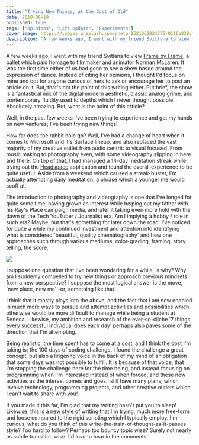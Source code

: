 ```yaml
---
title: "Trying New Things, at the Cost of Old"
date: 2018-06-19
published: true
tags: ["Opinions", "Life Update", "Experiments"]
cover_image: https://images.unsplash.com/photo-1521062034775-0116a839cf19?ixlib=rb-0.3.5&ixid=eyJhcHBfaWQiOjEyMDd9&s=865b97f1c893dc372572bed1c628fab1&dpr=1&auto=format&fit=crop&w=1000&q=80&cs=tinysrgb
description: "A few weeks ago, I went with my friend Svitlana to view [Frame by Frame](https://national.ballet.ca/Productions/2017-18-Season/Frame-by-Frame), a ballet which paid homage to filmmaker and animator Norman McLaren. It was the first time either of us had gone to see a show based around the expression of dance. Instead of citing her opinions, I thought I'd focus on mine and opt for anyone curious of hers to ask or encourage her to post an article on it. But, that's not the point of this writing either. Put brief, the show is a fantastical mix of the digital modern aesthetic, classic analog grime, and contemporary fluidity used to depths which I never thought possible. Absolutely amazing. But, what is the point of this article?"
---
```


A few weeks ago, I went with my friend Svitlana to view [Frame by Frame](https://national.ballet.ca/Productions/2017-18-Season/Frame-by-Frame), a ballet which paid homage to filmmaker and animator Norman McLaren. It was the first time either of us had gone to see a show based around the expression of dance. Instead of citing her opinions, I thought I'd focus on mine and opt for anyone curious of hers to ask or encourage her to post an article on it. But, that's not the point of this writing either. Put brief, the show is a fantastical mix of the digital modern aesthetic, classic analog grime, and contemporary fluidity used to depths which I never thought possible. Absolutely amazing. But, what is the point of this article?

Well, in the past few weeks I've been trying to experience and get my hands on new ventures; I've been trying new things!

How far does the rabbit hole go? Well, I've had a change of heart when it comes to Microsoft and it's Surface lineup, and also replaced the vast majority of my creative outlet from audio centric to visual focused. From music making to photography even, with some videography slipping in here and there. On top of that, I had managed a 14-day meditation streak while trying out the [Headspace](https://www.headspace.com/) application and found the overall experience to be quite useful. Aside from a weekend which caused a streak-buster, I'm actually attempting daily meditation; a phrase which a younger me would scoff at.

The introduction to photography and videography is one that I've longed for quite some time, having grown an interest while helping out my father with his Ray's Place campaign media, and later it taking even more hold with the dawn of the Tech YouTuber / Journalist era. Am I implying a hobby / role in such era? Maybe, but that's something for later down the road. I've noticed for quite a while my continued investment and attention into identifying what is considered 'beautiful, quality cinematography' and how one approaches such through various mediums; color-grading, framing, story telling, the score.

[![](https://images.unsplash.com/photo-1502514276381-1ea51dfe201c?ixlib=rb-0.3.5&ixid=eyJhcHBfaWQiOjEyMDd9&s=a2ccd2211cb2630bce7ac54ba1b6cc58&dpr=1&auto=format&fit=crop&w=1000&q=80&cs=tinysrgb)](https://unsplash.com/@omgitsyeshi)

I suppose one question that I've been wondering for a while, is why? Why am I suddenly compelled to try new things or approach previous mindsets from a new perspective? I suppose the most logical answer is the move, 'new place, new me' -or, something like that.

I think that it mostly plays into the above, and the fact that I am now enabled in much more ways to pursue and attempt activities and possibilities which otherwise would be more difficult to manage while being a student at Seneca. Likewise, my ambition and research of the ever-so-cliche '7 things every successful individual does each day' perhaps also paves some of the direction that I'm attempting.

Being realistic, the time spent has to come at a cost, and I think the cost I'm taking is; the 100 days of coding challenge. I found the challenge a great concept, but also a lingering voice in the back of my mind of an obligation that some days was not possible to fulfill. It is because of that voice, that I'm stopping the challenge here for the time being, and instead focusing on programming when I'm interested instead of when forced, and these new activities as the interest comes and goes.I still have many plans, which involve technology, programming projects, and other creative outlets which I can't wait to share with you!

If you made it this far, I'm glad that my writing hasn't put you to sleep! Likewise, this is a new style of writing that I'm trying, much more free-form and loose compared to the rigid scripting which I typically employ. I'm curious, what do you think of this write-the-train-of-thought-as-it-passes style? Too hard to follow? Perhaps too bouncy topic wise? Surely not nearly as subtle transition wise. I'd love to hear in the comments!

